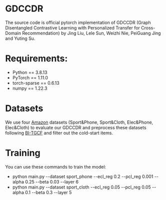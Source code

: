 # GDCCDR
The source code is official pytorch implementation of GDCCDR (Graph Disentangled Contrastive Learning with Personalized Transfer for Cross-Domain Recommendation) by Jing Liu, Lele Sun, Weizhi Nie, PeiGuang Jing and Yuting Su.
# Requirements:
* Python == 3.8.13
* PyTorch == 1.11.0
* torch-sparse == 0.6.13
* numpy == 1.22.3
# Datasets
We use four [Amazon](http://jmcauley.ucsd.edu/data/amazon/) datasets (Sport&Phone, Sport&Cloth, Elec&Phone, Elec&Cloth) to evaluate our GDCCDR and preprocess these datasets following [BI-TGCF](https://github.com/sunshinelium/Bi-TGCF) and filter out the cold-start items.
# Training
You can use these commands to train the model:
* python main.py --dataset sport_phone --ecl_reg 0.2 --pcl_reg 0.001 --alpha 0.25 --beta 0.03 --layer 6
* python main.py --dataset sport_cloth --ecl_reg 0.05 --pcl_reg 0.05 --alpha 0.1 --beta 0.3 --layer 5

